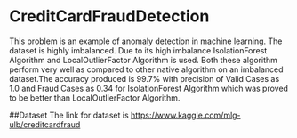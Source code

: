 # CreditCardFraudDetection
This problem is an example of anomaly detection in machine learning. The dataset is highly imbalanced. Due to its high imbalance IsolationForest Algorithm and LocalOutlierFactor Algorithm is used. Both these algorithm perform very well as compared to other native algorithm on an imbalanced dataset.The accuracy produced is 99.7% with precision of Valid Cases as 1.0 and Fraud Cases as 0.34 for IsolationForest Algorithm which was proved to be better than LocalOutlierFactor Algorithm.  

##Dataset
The link for dataset is https://www.kaggle.com/mlg-ulb/creditcardfraud
